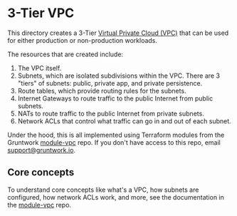 # 3-Tier VPC

This directory creates a 3-Tier [Virtual Private Cloud (VPC)](https://aws.amazon.com/vpc/) that can be used for either
production or non-production workloads.

The resources that are created include:

1. The VPC itself.
1. Subnets, which are isolated subdivisions within the VPC. There are 3 "tiers" of subnets: public, private app, and
   private persistence.
1. Route tables, which provide routing rules for the subnets.
1. Internet Gateways to route traffic to the public Internet from public subnets.
1. NATs to route traffic to the public Internet from private subnets.
1. Network ACLs that control what traffic can go in and out of each subnet.

Under the hood, this is all implemented using Terraform modules from the Gruntwork
[module-vpc](https://github.com/gruntwork-io/module-vpc) repo. If you don't have access to this repo, email
support@gruntwork.io.

## Core concepts

To understand core concepts like what's a VPC, how subnets are configured, how network ACLs work, and more, see the
documentation in the [module-vpc](https://github.com/gruntwork-io/module-vpc) repo.